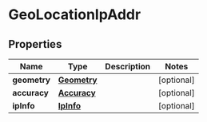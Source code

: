 
# GeoLocationIpAddr

## Properties
Name | Type | Description | Notes
------------ | ------------- | ------------- | -------------
**geometry** | [**Geometry**](Geometry.md) |  |  [optional]
**accuracy** | [**Accuracy**](Accuracy.md) |  |  [optional]
**ipInfo** | [**IpInfo**](IpInfo.md) |  |  [optional]



